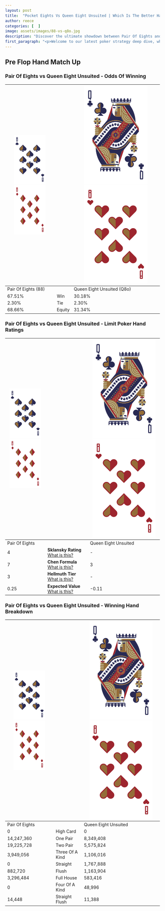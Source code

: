 ```yaml
---
layout: post
title:  "Pocket Eights Vs Queen Eight Unsuited | Which Is The Better Hand In Poker? A Complete Guide"
author: reece
categories: [  ]
image: assets/images/88-vs-q8o.jpg
description: "Discover the ultimate showdown between Pair Of Eights and Queen Eight Unsuited in poker! Uncover the odds, strategies, and scenarios where one hand triumphs over the other. Get ready to up your poker game with this thrilling analysis."
first_paragraph: "<p>Welcome to our latest poker strategy deep dive, where we're pitting two distinct hands against each other in a high-stakes showdown: Pair Of Eights vs Queen Eight Unsuited.</p><p>In the dynamic world of poker, every decision counts, and knowing which hand holds the upper hand is key to your success at the table.</p><p>In this article, we'll dissect these two hands, explore the scenarios where one dominates the other, and equip you with the knowledge to make strategic choices that can tip the odds in your favor.</p><p>Get ready to unravel the intriguing dynamics of these poker hands and elevate your game to new heights.</p>"
---
```




[comment]: # (sp0)

## Pre Flop Hand Match Up

<div class="table hand-ratings" markdown="1"> 



### Pair Of Eights vs Queen Eight Unsuited - Odds Of Winning


    
| ![image info](assets/images/hand1/8.png) ![image info](assets/images/hand1/8o.png) |  | ![image info](assets/images/hand2/Q.png) ![image info](assets/images/hand2/8o.png) |
| -------- | -------- | -------- |
| Pair Of Eights (88) |  | Queen Eight Unsuited (Q8o) |
| 67.51% | Win | 30.18% |
| 2.30% | Tie | 2.30% |
| 68.66% | Equity | 31.34% |




[comment]: # (sp1)



### Pair Of Eights vs Queen Eight Unsuited - Limit Poker Hand Ratings


    
| ![image info](assets/images/hand1/8.png) ![image info](assets/images/hand1/8o.png) |  | ![image info](assets/images/hand2/Q.png) ![image info](assets/images/hand2/8o.png) |
| -------- | -------- | -------- |
| Pair Of Eights |  | Queen Eight Unsuited |
| 4 | **Sklansky Rating** [What is this?](/sklansky-rating-explained) | - |
| 7 | **Chen Formula** [What is this?](/chen-formula-explained) | 3 |
| 3 | **Hellmuth Tier** [What is this?](/Hellmuth-tier-explained) | - |
| 0.25 | **Expected Value** [What is this?](/expected-value-explained) | -0.11 |




[comment]: # (sp2)



### Pair Of Eights vs Queen Eight Unsuited - Winning Hand Breakdown


    
| ![image info](assets/images/hand1/8.png) ![image info](assets/images/hand1/8o.png) |  | ![image info](assets/images/hand2/Q.png) ![image info](assets/images/hand2/8o.png) |
| -------- | -------- | -------- |
| Pair Of Eights |  | Queen Eight Unsuited |
| 0 | High Card | 0 |
| 14,247,360 | One Pair | 8,349,408 |
| 19,225,728 | Two Pair | 5,575,824 |
| 3,949,056 | Three Of A Kind | 1,106,016 |
| 0 | Straight | 1,767,888 |
| 882,720 | Flush | 1,163,904 |
| 3,296,484 | Full House | 583,416 |
| 0 | Four Of A Kind | 48,996 |
| 14,448 | Straight Flush | 11,388 |




[comment]: # (sp3)



</div>

[comment]: # (sp4)



[comment]: # (sp5)

